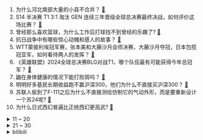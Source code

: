 1. 为什么河北南部大量的小县不合并？ [:link:](https://www.zhihu.com/question/22169683)
2. S14 半决赛 T1 3:1 淘汰 GEN 连续三年晋级全球总决赛最终决战，如何评价这场比赛？ [:link:](https://www.zhihu.com/question/2264444876)
3. 曾经那么喜欢篮球，为什么工作后打球找不到曾经的乐趣了? [:link:](https://www.zhihu.com/question/663341637)
4. 抗日战争中有哪些惊心动魄和感人的故事？ [:link:](https://www.zhihu.com/question/651968309)
5. WTT蒙彼利埃冠军赛，张本美和大藤沙月会师决赛，大藤沙月夺冠，日本包揽冠亚军，如何看待两人的发挥？ [:link:](https://www.zhihu.com/question/2281735803)
6. 《英雄联盟》2024全球总决赛BLG对战T1，哪个队伍最有可能获得今年总冠军？ [:link:](https://www.zhihu.com/question/2283040668)
7. 鼬在身体健康的情况下能打败斑吗？ [:link:](https://www.zhihu.com/question/477694837)
8. 明明好多基民长期收益跑不赢沪深300，他们为什么不直接买沪深300？ [:link:](https://www.zhihu.com/question/510428825)
9. 苏联人偷到了F-111之后为什么不直接测绘仿制它的气动外形，而是要重新设计一个苏24呢? [:link:](https://www.zhihu.com/question/1617848863)
10. 为什么日式西幻普遍比正统西幻更高武? [:link:](https://www.zhihu.com/question/2024101961)
<details>
<summary>11 ~ 20</summary>

11. 2024年日本众议院大选开始投票，各政党的选情如何？ [:link:](https://www.zhihu.com/question/2185373100)
12. 为什么神雕电视剧的黄蓉选角都不太漂亮呢？ [:link:](https://www.zhihu.com/question/944961972)
13. 金砖货币能否真正挑战美元霸权？ [:link:](https://www.zhihu.com/question/2083431911)
14. 你从《大宅门》中懂得了什么道理？ [:link:](https://www.zhihu.com/question/1751854310)
15. 英语突然能听懂是一种什么样的体验？ [:link:](https://www.zhihu.com/question/302832697)
16. 人为什么会相爱？无法心动是为什么？ [:link:](https://www.zhihu.com/question/2184490315)
17. U17亚洲杯预选赛中国2:2战平韩国，大家如何评价本场比赛？ [:link:](https://www.zhihu.com/question/2270886547)
18. 交易中那么多技术分析方法，学习哪一种比较好？ [:link:](https://www.zhihu.com/question/662838007)
19. 24-25 赛季英超第9轮西汉姆联 2:1 曼联，如何评价这场比赛？ [:link:](https://www.zhihu.com/question/2273376984)
20. 如何评价《战双帕弥什》联动《鬼泣5》? [:link:](https://www.zhihu.com/question/2242278688)
</details>
<details>
<summary>21 ~ 30</summary>

21. 一个不接受批评的人会自己变得优秀吗？ [:link:](https://www.zhihu.com/question/796425981)
22. 2024WTT蒙彼利埃冠军赛男单半决赛林诗栋0比4不敌小勒布伦，如何评价这场比赛？ [:link:](https://www.zhihu.com/question/2272776032)
23. 程序员群体「去正编化」、正岗转外包岗的现状反映了当今互联网大厂正面临着怎样的经济大环境？ [:link:](https://www.zhihu.com/question/1679340298)
24. 如何评价2024 CCPC 济南站？ [:link:](https://www.zhihu.com/question/1287936914)
25. 一个人在周末做什么可以提高幸福感？ [:link:](https://www.zhihu.com/question/664641936)
26. 如何评价《一人之下》漫画第692（731）话？ [:link:](https://www.zhihu.com/question/1949690809)
27. 上海六批次土拍「遇冷」，4宗地块3宗底价成交，中海地产溢价率2.32%获杨浦区地块，哪些信息值得关注？ [:link:](https://www.zhihu.com/question/2072244479)
28. 《潜伏》和《风筝》哪个更好看？ [:link:](https://www.zhihu.com/question/469869359)
29. 为什么《花少 6》周雨彤的表现这么有争议？ [:link:](https://www.zhihu.com/question/899616287)
30. 新乡女子被同事说长相不像河南人，做基因检测意外发现祖籍广西，为什么会出现这种情况？长相真的有地域性吗？ [:link:](https://www.zhihu.com/question/2033169041)
</details><details>
<summary>bilibili</summary>

</details>